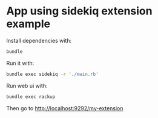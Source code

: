 # App using sidekiq extension example

Install dependencies with:
``` bash
bundle
```

Run it with:
``` bash
bundle exec sidekiq -r './main.rb'
```

Run web ui with:
``` bash
bundle exec rackup
```

Then go to [http://localhost:9292/my-extension](http://localhost:9292/my-extension)
